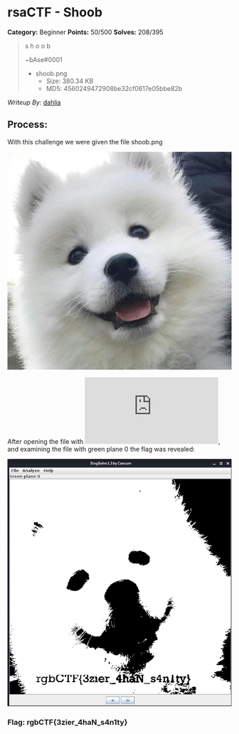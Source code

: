 # rsaCTF - Shoob 

**Category:** Beginner 
**Points:**  50/500
**Solves:** 208/395

> s h o o b
>
> ~bAse#0001
>
> - shoob.png
>    - Size: 380.34 KB
>    - MD5: 4560249472908be32cf0617e05bbe82b

*Writeup By:* [dahlia](https://github.com/orangeblossomest)

## Process:

With this challenge we were given the file shoob.png

![shoob.png](https://raw.githubusercontent.com/swin-scsc/writeups/orangeblossomest-uploading-1/2020/rgbCTF/Beginner/images/shoob.png)

After opening the file with ![StegSolve](http://www.caesum.com/handbook/stego.htm), and examining the file with green plane 0 the flag was revealed:

![shoob stegsolve green plane 0](https://raw.githubusercontent.com/swin-scsc/writeups/orangeblossomest-uploading-1/2020/rgbCTF/Beginner/images/shoob-dahlia-screenshot.PNG)


### Flag: rgbCTF{3zier_4haN_s4n1ty}
